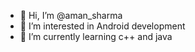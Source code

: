 - 👋 Hi, I’m @aman_sharma
- 👀 I’m interested in Android development
- 🌱 I’m currently learning c++ and java
 

<!---
amansharma129/amansharma129 is a ✨ special ✨ repository because its `README.md` (this file) appears on your GitHub profile.
You can click the Preview link to take a look at your changes.
--->
